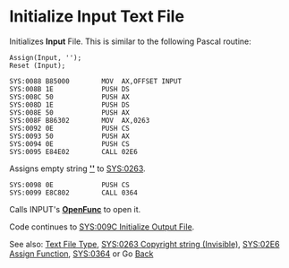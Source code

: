 # Initialize Input Text File

Initializes **Input** File. This is similar to the following Pascal routine:

```
Assign(Input, '');
Reset (Input);
```

```
SYS:0088 B85000        MOV	AX,OFFSET INPUT
SYS:008B 1E            PUSH	DS
SYS:008C 50            PUSH	AX
SYS:008D 1E            PUSH	DS
SYS:008E 50            PUSH	AX
SYS:008F B86302        MOV	AX,0263
SYS:0092 0E            PUSH	CS
SYS:0093 50            PUSH	AX
SYS:0094 0E            PUSH	CS
SYS:0095 E84E02        CALL	02E6
```

Assigns empty string **[''](0263-DATA-COPYRIGHT.md)** to [SYS:0263](0263-DATA-COPYRIGHT.md).

```
SYS:0098 0E            PUSH	CS
SYS:0099 E8C802        CALL	0364
```

Calls INPUT's **[OpenFunc](TextFileType.md)** to open it.

Code continues to [SYS:009C Initialize Output File](009C-INIT-OUTPUT.md).

See also: [Text File Type](TextFileType.md), [SYS:0263 Copyright string (Invisible)](0263-DATA-COPYRIGHT.md), [SYS:02E6 Assign Function](02E6-ASSIGN-FUNC.md), [SYS:0364](0364-UNKNOWN.md) or Go [Back](../README.md)
